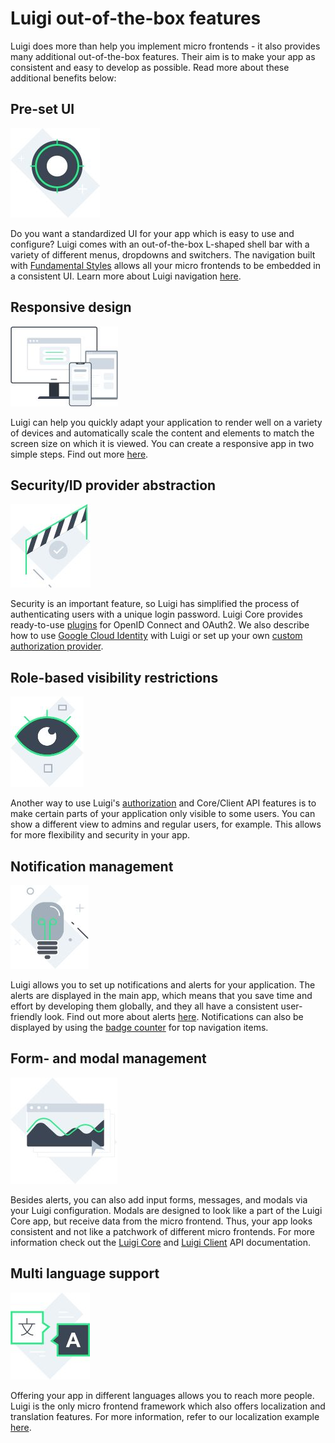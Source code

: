 <!-- meta
{
  "node": {
    "label": "Luigi out-of-the-box features",
    "category": {
      "label": "Basics"
    },
    "metaData": {
      "categoryPosition": 1,
      "position": 1
    }
  }
}
meta -->

# Luigi out-of-the-box features

Luigi does more than help you implement micro frontends - it also provides many additional out-of-the-box features. Their aim is to make your app as consistent and easy to develop as possible. Read more about these additional benefits below:


## Pre-set UI
![Pre-set UI](assets/ui.jpg)

Do you want a standardized UI for your app which is easy to use and configure? Luigi comes with an out-of-the-box L-shaped shell bar with a variety of different menus, dropdowns and switchers. The navigation built with [Fundamental Styles](https://sap.github.io/fundamental-styles/) allows all your micro frontends to be embedded in a consistent UI. Learn more about Luigi navigation [here](navigation-configuration.md).

## Responsive design
![Responsive design](assets/Devices.jpg)

Luigi can help you quickly adapt your application to render well on a variety of devices and automatically scale the content and elements to match the screen size on which it is viewed. You can create a responsive app in two simple steps. Find out more [here](luigi-ux-features.md).

## Security/ID provider abstraction​
![Security and ID](assets/Security_ID.jpg)

 Security is an important feature, so Luigi has simplified the process of authenticating users with a unique login password. Luigi Core provides ready-to-use [plugins](authorization-configuration.md) for OpenID Connect and OAuth2. We also describe how to use [Google Cloud Identity](advanced-scenarios.md) with Luigi or set up your own [custom authorization provider](authorization-configuration.md#custom-authorization-provider).

## Role-based visibility restrictions
![Visibility restrictions](assets/Role-based.jpg)

Another way to use Luigi's [authorization](authorization-configuration.md) and Core/Client API features is to make certain parts of your application only visible to some users. You can show a different view to admins and regular users, for example. This allows for more flexibility and security in your app.

## Notification management​
![Notifications](assets/alert.jpg)

Luigi allows you to set up notifications and alerts for your application. The alerts are displayed in the main app, which means that you save time and effort by developing them globally, and they all have a consistent user-friendly look. Find out more about alerts [here](luigi-core-api.md#showAlert). Notifications can also be displayed by using the [badge counter](navigation-parameters-reference.md#badgeCounter) for top navigation items.

## Form- and modal management​
![Forms and modals](assets/Form-and-Modal.jpg)

Besides alerts, you can also add input forms, messages, and modals via your Luigi configuration. Modals are designed to look like a part of the Luigi Core app, but receive data from the micro frontend. Thus, your app looks consistent and not like a patchwork of different micro frontends. For more information check out the [Luigi Core](luigi-core-api.md#showConfirmationModal) and [Luigi Client](luigi-client-api.md#showConfirmationModal) API documentation.

## Multi language ​support​
![Language support](assets/Multi-language.jpg)

Offering your app in different languages allows you to reach more people. Luigi is the only micro frontend framework which also offers localization and translation features. For more information, refer to our localization example [here](i18n.md).

